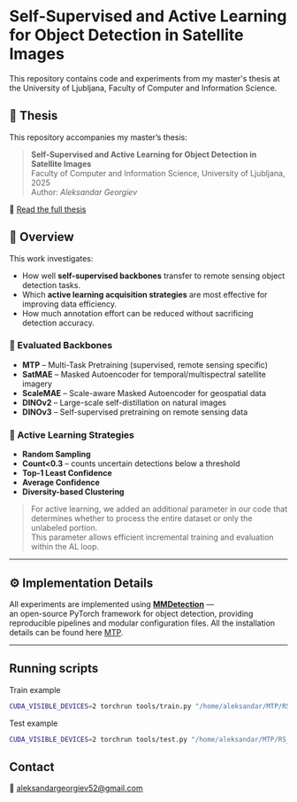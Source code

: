 # Self-Supervised and Active Learning for Object Detection in Satellite Images

This repository contains code and experiments from my master's thesis at the University of Ljubljana, 
Faculty of Computer and Information Science.


## 📄 Thesis

This repository accompanies my master’s thesis:

> **Self-Supervised and Active Learning for Object Detection in Satellite Images**  
> Faculty of Computer and Information Science, University of Ljubljana, 2025  
> Author: *Aleksandar Georgiev*

📘 [Read the full thesis](https://repozitorij.uni-lj.si/IzpisGradiva.php?id=174269&lang=slv)
## 🧠 Overview

This work investigates:
- How well **self-supervised backbones** transfer to remote sensing object detection tasks.
- Which **active learning acquisition strategies** are most effective for improving data efficiency.
- How much annotation effort can be reduced without sacrificing detection accuracy.

### 🧩 Evaluated Backbones
- **MTP** – Multi-Task Pretraining (supervised, remote sensing specific)
- **SatMAE** – Masked Autoencoder for temporal/multispectral satellite imagery
- **ScaleMAE** – Scale-aware Masked Autoencoder for geospatial data
- **DINOv2** – Large-scale self-distillation on natural images
- **DINOv3** – Self-supervised pretraining on remote sensing data

### 🎯 Active Learning Strategies
- **Random Sampling**  
- **Count<0.3** – counts uncertain detections below a threshold  
- **Top-1 Least Confidence**  
- **Average Confidence**  
- **Diversity-based Clustering**

> For active learning, we added an additional parameter in our code that determines whether to process the entire dataset or only the unlabeled portion.  
> This parameter allows efficient incremental training and evaluation within the AL loop.

---

## ⚙️ Implementation Details

All experiments are implemented using **[MMDetection](https://github.com/open-mmlab/mmdetection)** —  
an open-source PyTorch framework for object detection, providing reproducible pipelines and modular configuration files. All the installation details can be found here [MTP](https://github.com/ViTAE-Transformer/MTP).

---
## Running scripts

Train example
```bash
CUDA_VISIBLE_DEVICES=2 torchrun tools/train.py "/home/aleksandar/MTP/RS_Tasks_Finetune/Horizontal_Detection/configs/mtp/dior/dinov3.py" "/home/aleksandar/mmdetdinov3/"
```
Test example
```bash
CUDA_VISIBLE_DEVICES=2 torchrun tools/test.py "/home/aleksandar/MTP/RS_Tasks_Finetune/Horizontal_Detection/configs/mtp/dior/dinov3.py" "/home/aleksandar/mmdetdinov3/epoch_12.pth" --show-dir "/home/aleksandar/analysisImages/Dinov3"
```

## Contact
📧 aleksandargeorgiev52@gmail.com

